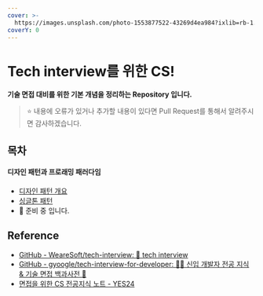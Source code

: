 ```yaml
---
cover: >-
  https://images.unsplash.com/photo-1553877522-43269d4ea984?ixlib=rb-1.2.1&ixid=MnwxMjA3fDB8MHxwaG90by1wYWdlfHx8fGVufDB8fHx8&auto=format&fit=crop&w=4470&q=80
coverY: 0
---
```


# Tech interview를 위한 CS!

**기술 면접 대비를 위한 기본 개념을 정리하는 Repository 입니다.**

> ⭐ 내용에 오류가 있거나 추가할 내용이 있다면 Pull Request를 통해서 알려주시면 감사하겠습니다.&#x20;

## 목차

#### 디자인 패턴과 프로래밍 패러다임

* [디자인 패턴 개요](https://dev-lambda.gitbook.io/tech-interview-cs/design-patern-programing-paradigm/overview)
* [싱글톤 패턴](https://dev-lambda.gitbook.io/tech-interview-cs/design-patern-programing-paradigm/design-patern-1)
* 🚧 준비 중 입니다.

## Reference

* [GitHub - WeareSoft/tech-interview: 🙍 tech interview](https://github.com/WeareSoft/tech-interview)
* [GitHub - gyoogle/tech-interview-for-developer: 👶🏻 신입 개발자 전공 지식 & 기술 면접 백과사전 📖](https://github.com/gyoogle/tech-interview-for-developer)
* [면접을 위한 CS 전공지식 노트 - YES24](http://www.yes24.com/Product/Goods/108887922)
